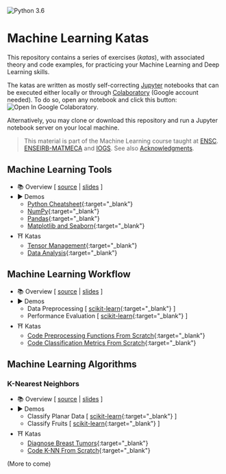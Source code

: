 ![Python 3.6](https://img.shields.io/badge/Python-3.6-blue.svg)

# Machine Learning Katas

This repository contains a series of exercises (*katas*), with associated theory and code examples, for practicing your Machine Learning and Deep Learning skills.

The katas are written as mostly self-correcting [Jupyter](https://jupyter.org/) notebooks that can be executed either locally or through [Colaboratory](https://colab.research.google.com/) (Google account needed). To do so, open any notebook and click this button: ![Open In Google Colaboratory](https://colab.research.google.com/assets/colab-badge.svg).

Alternatively, you may clone or download this repository and run a Jupyter notebook server on your local machine.

> This material is part of the Machine Learning course taught at [ENSC](https://ensc.bordeaux-inp.fr). [ENSEIRB-MATMECA](https://enseirb-matmeca.bordeaux-inp.fr) and [IOGS](https://www.institutoptique.fr). See also [Acknowledgments](ACKNOWLEDGMENTS.md).

## Machine Learning Tools

- 📚 Overview [ [source](https://github.com/bpesquet/website/blob/master/content/english/slides/ai/python-data-science/index.md) | [slides](https://www.bpesquet.fr/en/slides/ai/python-data-science/) ]
- ▶️️ Demos
  - [Python Cheatsheet](http://localhost:8888/notebooks/demos/tools/Python.ipynb){:target="_blank"}
  - [NumPy](http://localhost:8888/notebooks/demos/tools/NumPy.ipynb){:target="_blank"}
  - [Pandas](http://localhost:8888/notebooks/demos/tools/Pandas.ipynb){:target="_blank"}
  - [Matplotlib and Seaborn](http://localhost:8888/notebooks/demos/tools/Matplotlib.ipynb){:target="_blank"}
- ⛩ Katas
  - [Tensor Management](http://localhost:8888/notebooks/katas/tools/TensorManagement.ipynb){:target="_blank"}
  - [Data Analysis](http://localhost:8888/notebooks/katas/tools/DataAnalysis.ipynb){:target="_blank"}

## Machine Learning Workflow

- 📚 Overview [ [source](https://github.com/bpesquet/website/blob/master/content/english/slides/ai/ml-fundamentals/index.md) | [slides](https://www.bpesquet.fr/en/slides/ai/ml-fundamentals/) ]
- ▶️️ Demos
  - Data Preprocessing [ [scikit-learn](http://localhost:8888/notebooks/demos/workflow/DataPreprocessing.ipynb){:target="_blank"} ]
  - Performance Evaluation [ [scikit-learn](http://localhost:8888/notebooks/demos/workflow/PerformanceEvaluation.ipynb){:target="_blank"} ]
- ⛩ Katas
  - [Code Preprocessing Functions From Scratch](http://localhost:8888/notebooks/katas/workflow/PreprocessingFunctions.ipynb){:target="_blank"}
  - [Code Classification Metrics From Scratch](http://localhost:8888/notebooks/katas/workflow/ClassificationMetrics.ipynb){:target="_blank"}

## Machine Learning Algorithms

### K-Nearest Neighbors

- 📚 Overview [ [source](https://github.com/bpesquet/website/blob/master/content/english/slides/ai/k-nearest-neighbors/index.md) | [slides](https://www.bpesquet.fr/en/slides/ai/k-nearest-neighbors/) ]
- ▶️️ Demos
  - Classify Planar Data [ [scikit-learn](http://localhost:8888/notebooks/demos/algorithms/KNN_PlanarData.ipynb){:target="_blank"} ]
  - Classify Fruits [ [scikit-learn](http://localhost:8888/notebooks/demos/algorithms/KNN_Fruits.ipynb){:target="_blank"} ]
- ⛩ Katas
  - [Diagnose Breast Tumors](http://localhost:8888/notebooks/katas/algorithms/KNN_BreastCancer.ipynb){:target="_blank"}
  - [Code K-NN From Scratch](http://localhost:8888/notebooks/katas/algorithms/KNN_Scratch.ipynb){:target="_blank"}

(More to come)
